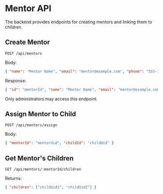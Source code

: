 # Mentor API

The backend provides endpoints for creating mentors and linking them to children.

## Create Mentor

`POST /api/mentors`

Body:
```json
{ "name": "Mentor Name", "email": "mentor@example.com", "phone": "555-1234" }
```

Response:
```json
{ "id": "mentorId", "name": "Mentor Name", "email": "mentor@example.com", "phone": "555-1234" }
```

Only administrators may access this endpoint.

## Assign Mentor to Child

`POST /api/mentors/assign`

Body:
```json
{ "mentorId": "mentorUid", "childId": "childUid" }
```

## Get Mentor's Children

`GET /api/mentors/:mentorId/children`

Returns:
```json
{ "children": ["childUid1", "childUid2"] }
```
